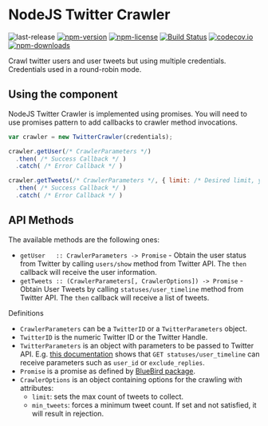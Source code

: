 # NodeJS Twitter Crawler

![last-release](https://img.shields.io/github/tag/ibm-silvergate/nodejs-twitter-crawler.svg)
[![npm-version](https://img.shields.io/npm/v/twitter-crawler.svg)](https://www.npmjs.com/package/twitter-crawler)
[![npm-license](https://img.shields.io/npm/l/twitter-crawler.svg)](https://www.npmjs.com/package/twitter-crawler)
[![Build Status](https://travis-ci.org/ibm-silvergate/nodejs-twitter-crawler.svg?branch=master)](https://travis-ci.org/ibm-silvergate/nodejs-twitter-crawler)
[![codecov.io](https://codecov.io/github/ibm-silvergate/nodejs-twitter-crawler/coverage.svg?branch=master)](https://codecov.io/github/ibm-silvergate/nodejs-twitter-crawler?branch=master)
[![npm-downloads](https://img.shields.io/npm/dm/nodejs-twitter-crawler.svg)](https://www.npmjs.com/package/nodejs-twitter-crawler)

Crawl twitter users and user tweets but using multiple credentials. Credentials
used in a round-robin mode.

## Using the component

NodeJS Twitter Crawler is implemented using promises. You will need to use promises
pattern to add callbacks to crawler method invocations.

```JavaScript
var crawler = new TwitterCrawler(credentials);

crawler.getUser(/* CrawlerParameters */)
  .then( /* Success Callback */ )
  .catch( /* Error Callback */ )

crawler.getTweets(/* CrawlerParameters */, { limit: /* Desired limit, you can omit this */ })
  .then( /* Success Callback */ )
  .catch( /* Error Callback */ )
```

## API Methods

The available methods are the following ones:
  - `getUser   :: CrawlerParameters -> Promise` - Obtain the user status from Twitter by calling `users/show` method from Twitter API. The `then` callback will receive the user information.
  - `getTweets :: (CrawlerParameters[, CrawlerOptions]) -> Promise` - Obtain User Tweets by calling `statuses/user_timeline` method from Twitter API. The `then` callback will receive a list of tweets.


Definitions
  - `CrawlerParameters` can be a `TwitterID` or a `TwitterParameters` object.
  - `TwitterID` is the numeric Twitter ID or the Twitter Handle.
  - `TwitterParameters` is an object with parameters to be passed to Twitter API. E.g. [this documentation](https://dev.twitter.com/rest/reference/get/statuses/user_timeline) shows that `GET statuses/user_timeline` can receive parameters such as `user_id` or `exclude_replies`.
  - `Promise` is a promise as defined by [BlueBird package](https://www.npmjs.com/package/bluebird).
  - `CrawlerOptions` is an object containing options for the crawling with attributes:
    - `limit`: sets the max count of tweets to collect.
    - `min_tweets`: forces a minimum tweet count. If set and not satisfied, it will result in rejection.
